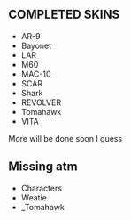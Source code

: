 ## COMPLETED SKINS
- AR-9
- Bayonet
- LAR
- M60
- MAC-10
- SCAR
- Shark
- REVOLVER
- Tomahawk
- VITA

More will be done soon I guess

## Missing atm
- Characters
- Weatie
- _Tomahawk
